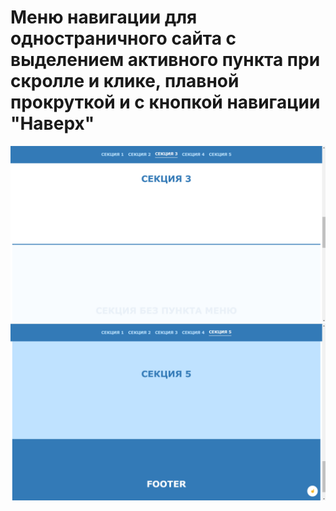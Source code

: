 # Меню навигации для одностраничного сайта с выделением активного пункта при скролле и клике, плавной прокруткой и с кнопкой навигации "Наверх"
<img src="assets/screen2.png" alt="">
<img src="assets/screen.png" alt="">
